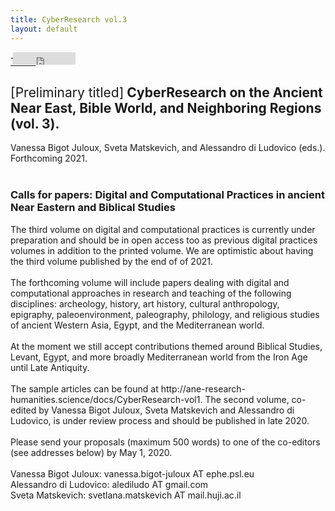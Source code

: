 ```yaml
---
title: CyberResearch vol.3
layout: default
---
```

<div class="social">
  <span class="twitter">
  <!--<a href="https://twitter.com/share?ref_src=twsrc%5Etfw" class="twitter-share-button" data-show-count="false">Tweet</a><script async src="https://platform.twitter.com/widgets.js" charset="utf-8"></script>-->
    <a href="http://twitter.com/share" class="twitter-share-button" data-url="https://vbigot-juloux.github.io/ane-research-humanities/docs/CyberResearch-vol3">Tweet</a>
		<script>!function(d,s,id){var js,fjs=d.getElementsByTagName(s)[0],p=/^http:/.test(d.location)?'http':'https';if(!d.getElementById(id)){js=d.createElement(s);js.id=id;js.src=p+'://platform.twitter.com/widgets.js';fjs.parentNode.insertBefore(js,fjs);}}(document, 'script', 'twitter-wjs');</script>
  </span>
  <span class="Facebook">
<iframe src="https://www.facebook.com/plugins/like.php?href=https://vbigot-juloux.github.io/ane-research-humanities/docs/CyberResearch-vol3&amp;show_faces=false&amp;layout=button_count" scrolling="no" frameborder="0" style="height: 20px; width: 100px; margin-left: -40px" allowTransparency="true"></iframe>
</span>
 </div>

<h2><span style="font-weight: 400">[Preliminary titled]</span> CyberResearch on the Ancient Near East, Bible World, and Neighboring Regions (vol. 3).</h2>
Vanessa Bigot Juloux, Sveta Matskevich, and Alessandro di Ludovico (eds.). Forthcoming 2021.<br />
<br />

<h3>Calls for papers: Digital and Computational Practices in ancient Near Eastern and Biblical Studies</h3>

<p>The third volume on digital and computational practices is currently under preparation and should be in open access too as previous digital practices volumes in addition to the printed volume. We are optimistic about having the third volume published by the end of of 2021.
<br /><br />
The forthcoming volume will include papers dealing with digital and computational approaches in research and teaching of the following disciplines: archeology, history, art history, cultural anthropology, epigraphy, paleoenvironment, paleography, philology, and religious studies of ancient Western Asia, Egypt, and the Mediterranean world.
<br /><br />
At the moment we still accept contributions themed around Biblical Studies, Levant, Egypt, and more broadly Mediterranean world from the Iron Age until Late Antiquity.
<br /><br />
The sample articles can be found at http://ane-research-humanities.science/docs/CyberResearch-vol1. The second volume, co-edited by Vanessa Bigot Juloux, Sveta Matskevich and Alessandro di Ludovico, is under review process and should be published in late 2020.
<br /><br />
Please send your proposals (maximum 500 words) to one of the co-editors (see addresses below) by May 1, 2020.
<br /><br />
Vanessa Bigot Juloux: vanessa.bigot-juloux AT ephe.psl.eu<br />
Alessandro di Ludovico: alediludo AT gmail.com<br />
Sveta Matskevich: svetlana.matskevich AT mail.huji.ac.il<br />
</p>
